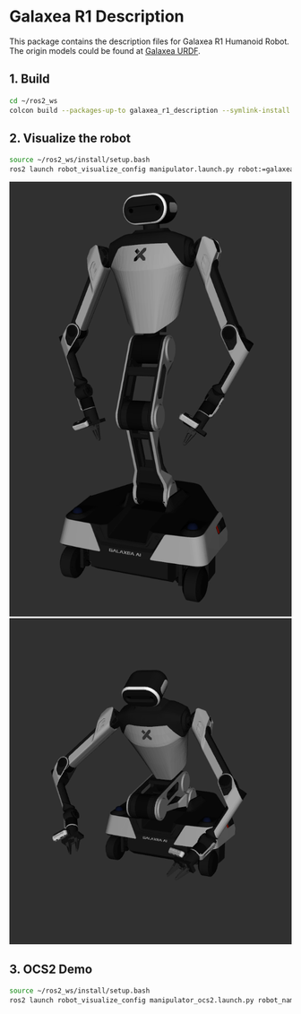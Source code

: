 # Galaxea R1 Description

This package contains the description files for Galaxea R1 Humanoid Robot. The origin models could be found at [Galaxea URDF](https://github.com/userguide-galaxea/URDF).

## 1. Build
```bash
cd ~/ros2_ws
colcon build --packages-up-to galaxea_r1_description --symlink-install
```

## 2. Visualize the robot

```bash
source ~/ros2_ws/install/setup.bash
ros2 launch robot_visualize_config manipulator.launch.py robot:=galaxea_r1
```

![Galaxea R1](../../.images/galaxea_r1.png)
![Galaxea R1_Down](../../.images/galaxea_r1_down.png)

## 3. OCS2 Demo
```bash
source ~/ros2_ws/install/setup.bash
ros2 launch robot_visualize_config manipulator_ocs2.launch.py robot_name:=galaxea_r1
```